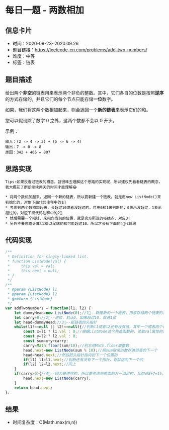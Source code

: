 # 每日一题 - 两数相加

## 信息卡片

* 时间：2020-09-23~2020.09.26
* 题目链接：https://leetcode-cn.com/problems/add-two-numbers/
* 难度：中等
* 标签：链表

## 题目描述

给出两个**非空**的链表用来表示两个非负的整数。其中，它们各自的位数是按照**逆序**的方式存储的，并且它们的每个节点只能存储**一位**数字。

如果，我们将这两个数相加起来，则会返回一个**新的链表**来表示它们的和。

您可以假设除了数字 0 之外，这两个数都不会以 0 开头。

示例：

```
输入：(2 -> 4 -> 3) + (5 -> 6 -> 4)
输出：7 -> 0 -> 8
原因：342 + 465 = 807
```

## 思路实现

```
Tips:如果没看过链表的概念，就很难去理解这个思路的实现呢，所以建议先看看链表的概念，我大概花了断断续续两天的时间才能理解😂

* 将两个数相加起来，返回一个新的链表，所以要新建一个链表，就是用new ListNode()来初始化的，对象下面代码注释中的1⃣️
* 考虑到两个数相加起来，会超过10或者没超过的，可用0和1来判断的，0表示没超过，1表示超过的，对应下面代码注释中的2⃣️
* 然后需要一个指针，来指向当前的位置，就是官方所说的哑结点，对应3⃣️
* 另外不要忽略计算l1和l2尾端的和可能超过10，所以才会有下面的4⃣️代码段
```

## 代码实现

```javascript
/**
 * Definition for singly-linked list.
 * function ListNode(val) {
 *     this.val = val;
 *     this.next = null;
 * }
 */
/**
 * @param {ListNode} l1
 * @param {ListNode} l2
 * @return {ListNode}
 */
var addTwoNumbers = function(l1, l2) {
    let dummyHead=new ListNode(0);//1⃣️--新建新的一个链表，用来存储两个链表的和结果
    let carry=0;//2⃣️--进位，默认0，如果超过10，就进1位
    let head=dummyHead;//3⃣️--新链表的头指针
    while(l1!==null || l2!==null){//判断l1或者l2还有没有值，其中一个或者两个都有值时就继续执行
        const x=l1 ? l1.val : 0;//根据ListNode这个构造函数的，读取val属性的值
        const y=l2 ? l2.val : 0;
        const sum=x+y+carry;
        carry=Math.floor(sum/10);//别忘用Math.floor取整数
        head.next=new ListNode(sum % 10);//把sum取余的数存进链表的下一个
        head=head.next;//然后把头指针指向到下一个位置的
        if(l1) l1=l1.next;//判断还有没有下一个指针，有就指向下一个的
        if(l2) l2=l2.next;//同上
    }
    if(carry>0){//4⃣️--因为是逆序的，所以要考虑到前面的万一溢出的，比如说8+7=15，就要把1存进去下一个指针的
        head.next=new ListNode(carry);
    }
    return head.next;
};
```

## 结果

* 时间复杂度：O(Math.max(m,n))

